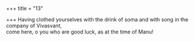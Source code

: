 +++
title = "13"

+++
Having clothed yourselves with the drink of soma and with song in the  company of Vivasvant,  
come here, o you who are good luck, as at the time of Manu!  
